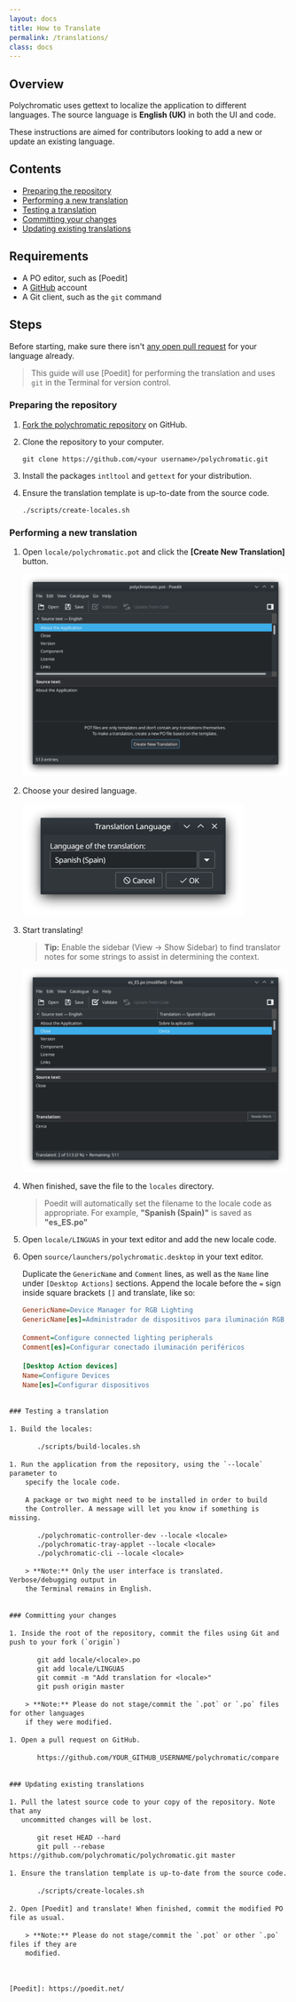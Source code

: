 ```yaml
---
layout: docs
title: How to Translate
permalink: /translations/
class: docs
---
```


## Overview

Polychromatic uses gettext to localize the application to different languages.
The source language is **English (UK)** in both the UI and code.

These instructions are aimed for contributors looking to add a new or update
an existing language.

## Contents

* [Preparing the repository](#preparing-the-repository)
* [Performing a new translation](#performing-a-new-translation)
* [Testing a translation](#testing-a-translation)
* [Committing your changes](#committing-your-changes)
* [Updating existing translations](#updating-existing-translations)


## Requirements

* A PO editor, such as [Poedit]
* A [GitHub](https://github.com) account
* A Git client, such as the `git` command


## Steps

Before starting, make sure there isn't [any open pull request](https://github.com/polychromatic/polychromatic/pulls)
for your language already.

> This guide will use [Poedit] for performing the translation and uses `git`
in the Terminal for version control.


### Preparing the repository

1. [Fork the polychromatic repository](https://github.com/polychromatic/polychromatic/fork) on GitHub.

1. Clone the repository to your computer.

       git clone https://github.com/<your username>/polychromatic.git

1. Install the packages `intltool` and `gettext` for your distribution.

1. Ensure the translation template is up-to-date from the source code.

       ./scripts/create-locales.sh


### Performing a new translation

1. Open `locale/polychromatic.pot` and click the **[Create New Translation]** button.

    ![Screenshot of Poedit after opening pot file](/images/poedit-1.png)

1. Choose your desired language.

    ![Language selection screen](/images/poedit-2.png)

1. Start translating!

    > **Tip:** Enable the sidebar (View → Show Sidebar) to find translator notes
    for some strings to assist in determining the context.

    ![Example of translating to Spanish](/images/poedit-3.png)

1. When finished, save the file to the `locales` directory.

    > Poedit will automatically set the filename to the locale code as appropriate.
    For example, **"Spanish (Spain)"** is saved as **"es_ES.po"**

1. Open `locale/LINGUAS` in your text editor and add the new locale code.

1. Open `source/launchers/polychromatic.desktop` in your text editor.

    Duplicate the `GenericName` and `Comment` lines, as well as the `Name` line
    under `[Desktop Actions]` sections. Append the locale before the `=` sign
    inside square brackets `[]` and translate, like so:

    ```ini
    GenericName=Device Manager for RGB Lighting
    GenericName[es]=Administrador de dispositivos para iluminación RGB

    Comment=Configure connected lighting peripherals
    Comment[es]=Configurar conectado iluminación periféricos

    [Desktop Action devices]
    Name=Configure Devices
    Name[es]=Configurar dispositivos
```

### Testing a translation

1. Build the locales:

       ./scripts/build-locales.sh

1. Run the application from the repository, using the `--locale` parameter to
    specify the locale code.

    A package or two might need to be installed in order to build
    the Controller. A message will let you know if something is missing.

       ./polychromatic-controller-dev --locale <locale>
       ./polychromatic-tray-applet --locale <locale>
       ./polychromatic-cli --locale <locale>

    > **Note:** Only the user interface is translated. Verbose/debugging output in
    the Terminal remains in English.


### Committing your changes

1. Inside the root of the repository, commit the files using Git and push to your fork (`origin`)

       git add locale/<locale>.po
       git add locale/LINGUAS
       git commit -m "Add translation for <locale>"
       git push origin master

    > **Note:** Please do not stage/commit the `.pot` or `.po` files for other languages
    if they were modified.

1. Open a pull request on GitHub.

       https://github.com/YOUR_GITHUB_USERNAME/polychromatic/compare


### Updating existing translations

1. Pull the latest source code to your copy of the repository. Note that any
   uncommitted changes will be lost.

       git reset HEAD --hard
       git pull --rebase https://github.com/polychromatic/polychromatic.git master

1. Ensure the translation template is up-to-date from the source code.

       ./scripts/create-locales.sh

2. Open [Poedit] and translate! When finished, commit the modified PO file as usual.

    > **Note:** Please do not stage/commit the `.pot` or other `.po` files if they are
    modified.



[Poedit]: https://poedit.net/
